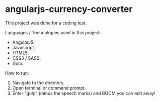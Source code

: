# angularjs-currency-converter
This project was done for a coding test.

Languages / Technologies used in this project:

*   AngularJS.
*   Javascript.
*   HTML5.
*   CSS3 / SASS.
*   Gulp.

How to run:

1.  Navigate to the directory.
2.  Open terminal or command prompt.
3.  Enter "gulp" (minus the speech marks) and BOOM you can edit away!
